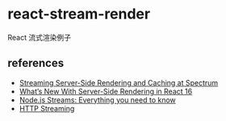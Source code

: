 # react-stream-render

React 流式渲染例子

## references

- [Streaming Server-Side Rendering and Caching at Spectrum](https://zeit.co/blog/streaming-server-rendering-at-spectrum)
- [What’s New With Server-Side Rendering in React 16](https://hackernoon.com/whats-new-with-server-side-rendering-in-react-16-9b0d78585d67)
- [Node.js Streams: Everything you need to know](https://www.freecodecamp.org/news/node-js-streams-everything-you-need-to-know-c9141306be93/)
- [HTTP Streaming](https://gist.github.com/CMCDragonkai/6bfade6431e9ffb7fe88)
